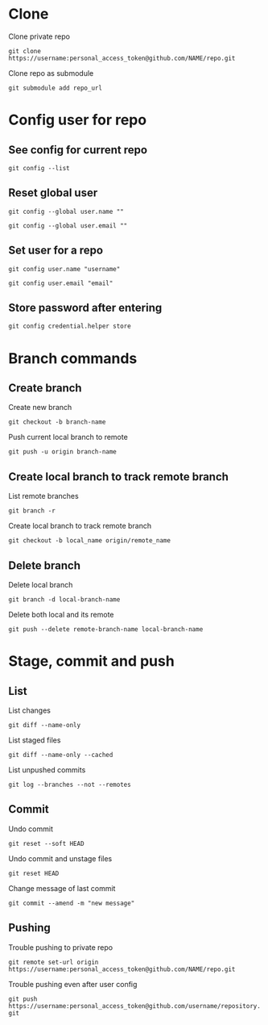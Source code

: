 # Clone

Clone private repo

`git clone https://username:personal_access_token@github.com/NAME/repo.git`

Clone repo as submodule

`git submodule add repo_url`

# Config user for repo

## See config for current repo

`git config --list`

## Reset global user

 `git config --global user.name ""`
 
`git config --global user.email ""`

## Set user for a repo

`git config user.name "username"`

`git config user.email "email"`

## Store password after entering

`git config credential.helper store`

# Branch commands

## Create branch

Create new branch

`git checkout -b branch-name`

Push current local branch to remote

`git push -u origin branch-name`

## Create local branch to track remote branch

List remote branches

`git branch -r`

Create local branch to track remote branch

`git checkout -b local_name origin/remote_name`

## Delete branch

Delete local branch

`git branch -d local-branch-name`

Delete both local and its remote

`git push --delete remote-branch-name local-branch-name`

# Stage, commit and push

## List

List changes

`git diff --name-only`

List staged files

`git diff --name-only --cached`

List unpushed commits

`git log --branches --not --remotes`

## Commit

Undo commit

`git reset --soft HEAD`

Undo commit and unstage files

`git reset HEAD`

Change message of last commit

`git commit --amend -m "new message"`

## Pushing

Trouble pushing to private repo

`git remote set-url origin https://username:personal_access_token@github.com/NAME/repo.git`

Trouble pushing even after user config

`git push https://username:personal_access_token@github.com/username/repository.git`
